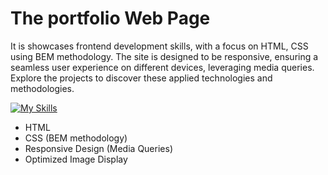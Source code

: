 # The portfolio Web Page
It is showcases frontend development skills, with a focus on HTML, CSS using BEM methodology. The site is designed to be responsive, ensuring a seamless user experience on different devices, leveraging media queries. Explore the projects to discover these applied technologies and methodologies.

[![My Skills](https://skillicons.dev/icons?i=html,css,git,figma)](https://skillicons.dev)
* HTML
* CSS (BEM methodology)
* Responsive Design (Media Queries)
* Optimized Image Display
